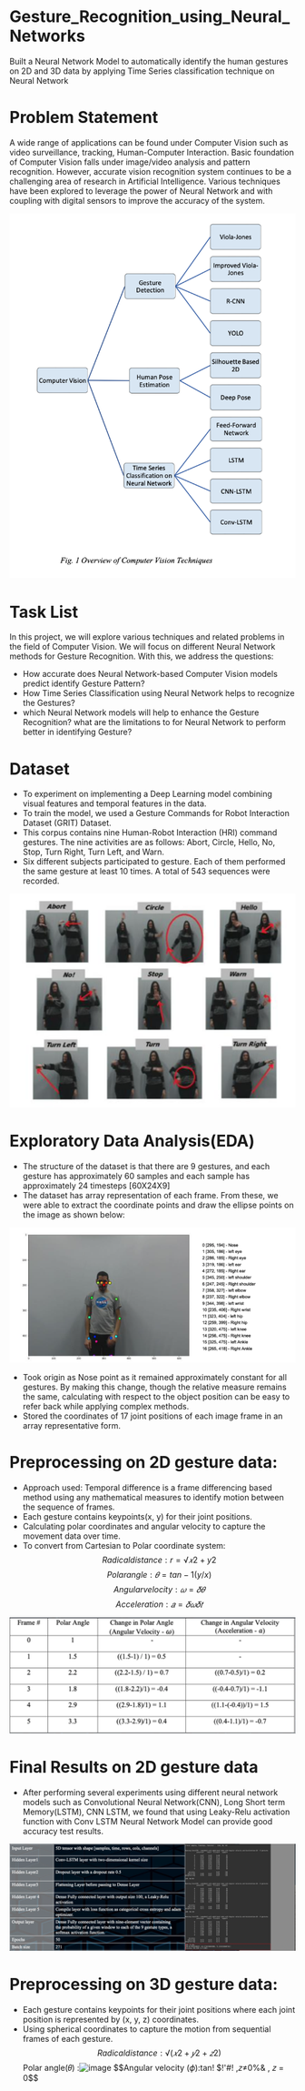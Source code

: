 # Gesture_Recognition_using_Neural_Networks
Built a Neural Network Model to automatically identify the human gestures on 2D and 3D data by applying Time Series classification technique on Neural Network

# Problem Statement
A wide range of applications can be found under Computer Vision such as video surveillance, tracking, Human-Computer Interaction. Basic foundation of Computer Vision falls under image/video analysis and pattern recognition. However, accurate vision recognition system continues to be a challenging area of research in Artificial Intelligence. Various techniques have been explored to leverage the power of Neural Network and with coupling with digital sensors to improve the accuracy of the system. 

![Overview of ComputerVision](/resources/Overview_of_Computer_Vision.png)

# Task List
In this project, we will explore various techniques and related problems in the field of Computer Vision. We will focus on different Neural Network methods for Gesture Recognition. With this, we address the questions: 
* How accurate does Neural Network-based Computer Vision models predict identify Gesture Pattern?
* How Time Series Classification using Neural Network helps to recognize the Gestures? 
* which Neural Network models will help to enhance the Gesture Recognition? what are the limitations to for Neural Network to perform better in identifying Gesture?

# Dataset

* To experiment on implementing a Deep Learning model combining visual features and temporal features in the data.
* To train the model, we used a Gesture Commands for Robot Interaction Dataset (GRIT) Dataset. 
* This corpus contains nine Human-Robot Interaction (HRI) command gestures. The nine activities are as follows: Abort, Circle, Hello, No, Stop, Turn Right, Turn Left, and Warn. 
* Six different subjects participated to gesture. Each of them performed the same gesture at least 10 times. A total of 543 sequences were recorded.

![Gestures in GRIT Dataset](/resources/GRIT_dataset_gestures.png)

# Exploratory Data Analysis(EDA)

* The structure of the dataset is that there are 9 gestures, and each gesture has approximately 60 samples and each sample has approximately 24 timesteps [60X24X9]
* The dataset has array representation of each frame. From these, we were able to extract the coordinate points and draw the ellipse points on the image as shown below:

![Keypoints and labels for sample gesture image](/resources/Keypoints_and_labels_for_sample_gesture_image.png)

* Took origin as Nose point as it remained approximately constant for all gestures. By making this change, though the relative measure remains the same, calculating with respect to the object position can be easy to refer back while applying complex methods.
* Stored the coordinates of 17 joint positions of each image frame in an array representative form.

# Preprocessing on 2D gesture data:

* Approach used: Temporal difference is a frame differencing based method using any mathematical measures to identify motion between the sequence of frames.
* Each gesture contains keypoints(x, y) for their joint positions.
* Calculating polar coordinates and angular velocity to capture the movement data over time.
* To convert from Cartesian to Polar coordinate system:
        $$Radical distance: r = √𝑥2+y2$$
        $$Polar angle: 𝜃 = tan-1(y/x)$$
        $$Angular velocity: 𝜔 = 𝛿𝜃$$
        $$Acceleration: 𝑎 = 𝛿𝜔 𝛿𝑡$$

![calculating_polarAngle_angularVelocity_acceleration](/resources/calculating_polarAngle_angularVelocity_acceleration.png)

# Final Results on 2D gesture data

* After performing several experiments using different neural network models such as Convolutional Neural Network(CNN), Long Short term Memory(LSTM), CNN LSTM, we found that using Leaky-Relu activation function with Conv LSTM Neural Network Model can provide good accuracy test results.

![2D_gesture_data_experiment_result](/resources/2D_gesture_data_experiment_result.png)

# Preprocessing on 3D gesture data:

* Each gesture contains keypoints for their joint positions where each joint position is represented by (x, y, z) coordinates.
* Using spherical coordinates to capture the motion from sequential frames of each gesture.
       $$Radical distance: √(𝑥2 + 𝑦2 + 𝑧2)$$
       Polar angle(𝜃) :![image](https://github.com/AshwiniKurady/Gesture_Recognition_using_Neural_Networks/assets/70343787/ce4be729-3762-49a3-bedd-85aabbb150cf)
       $$Angular velocity (𝜙):tan! $!'#! ,𝑧≠0%& , 𝑧 = 0$$
 
